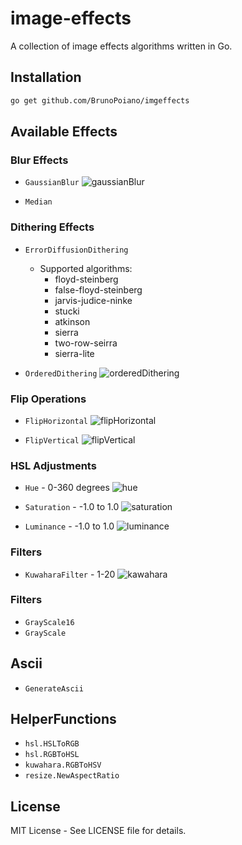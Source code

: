 # image-effects
A collection of image effects algorithms written in Go.

## Installation

```bash
go get github.com/BrunoPoiano/imgeffects
```

## Available Effects

### Blur Effects
  - `GaussianBlur`
  ![gaussianBlur](https://github.com/user-attachments/assets/781a5e9b-b876-4416-928f-6a71ba4f317c)

  - `Median`

### Dithering Effects
  - `ErrorDiffusionDithering`
    - Supported algorithms:
      - floyd-steinberg
      - false-floyd-steinberg
      - jarvis-judice-ninke
      - stucki
      - atkinson
      - sierra
      - two-row-seirra
      - sierra-lite

  - `OrderedDithering`
  ![orderedDithering](https://github.com/user-attachments/assets/a98f6d3e-ee00-435d-9b2c-956f9250e3e6)

### Flip Operations
  - `FlipHorizontal`
  ![flipHorizontal](https://github.com/user-attachments/assets/fb1f5dc9-f33c-445c-9403-c0f676f894b5)

  - `FlipVertical`
  ![flipVertical](https://github.com/user-attachments/assets/15ff1b8b-baa6-41cd-b976-858da0f261ab)

### HSL Adjustments
  - `Hue` - 0-360 degrees
  ![hue](https://github.com/user-attachments/assets/5fa805ea-3c5c-4f73-a92b-c3e718096e9f)

  - `Saturation` - -1.0 to 1.0
  ![saturation](https://github.com/user-attachments/assets/803800d7-fd4a-4dbc-addf-03c1874a4dfc)

  - `Luminance` - -1.0 to 1.0
  ![luminance](https://github.com/user-attachments/assets/f225c7eb-a8b9-4600-85b1-f2eb44b240be)

### Filters
  - `KuwaharaFilter` - 1-20
  ![kawahara](https://github.com/user-attachments/assets/23329558-ab98-4998-8c60-a37ef0a3251c)

### Filters
  - `GrayScale16`
  - `GrayScale`

## Ascii
  - `GenerateAscii`

## HelperFunctions
  - `hsl.HSLToRGB`
  - `hsl.RGBToHSL`
  - `kuwahara.RGBToHSV`
  - `resize.NewAspectRatio`

## License
MIT License - See LICENSE file for details.
